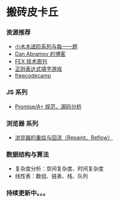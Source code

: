 # 搬砖皮卡丘

### 资源推荐

- [小木木进阶系列与每一一题](https://muyiy.cn/blog/)
- [Dan Abramov 的博客](https://overreacted.io)
- [FEX 技术周刊](http://fex.baidu.com/weekly/)
- [正则表达式填字游戏](https://regexcrossword.com)
- [freecodecamp](https://www.freecodecamp.org/news/)

### JS 系列
- [Promise/A+ 规范，源码分析](https://github.com/zero7room/MyPromise)

### 浏览器 系列

- [浏览器的重绘与回流（Repaint、Reflow）](https://github.com/sisterAn/blog/issues/48)

### 数据结构与算法

- 复杂度分析：空间复杂度、时间复杂度
- 线性表：数组、链表、栈、队列


### 持续更新中。。。
